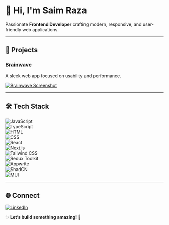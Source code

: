 # 👋 Hi, I'm Saim Raza  

Passionate **Frontend Developer** crafting modern, responsive, and user-friendly web applications.  

---

## 🚀 Projects  

### [Brainwave](https://brainwave-gold-nine.vercel.app/)  
A sleek web app focused on usability and performance.  

[![Brainwave Screenshot](https://i.ibb.co/Kqdv8j1/Image-from.png)](https://brainwave-gold-nine.vercel.app/)  

---

## 🛠️ Tech Stack  

![JavaScript](https://img.shields.io/badge/JavaScript-F7DF1E?style=for-the-badge&logo=javascript&logoColor=black)  
![TypeScript](https://img.shields.io/badge/TypeScript-007ACC?style=for-the-badge&logo=typescript&logoColor=white)  
![HTML](https://img.shields.io/badge/HTML-E34F26?style=for-the-badge&logo=html5&logoColor=white)  
![CSS](https://img.shields.io/badge/CSS-1572B6?style=for-the-badge&logo=css3&logoColor=white)  
![React](https://img.shields.io/badge/React-61DAFB?style=for-the-badge&logo=react&logoColor=black)  
![Next.js](https://img.shields.io/badge/Next.js-000000?style=for-the-badge&logo=next.js&logoColor=white)  
![Tailwind CSS](https://img.shields.io/badge/Tailwind_CSS-38B2AC?style=for-the-badge&logo=tailwind-css&logoColor=white)  
![Redux Toolkit](https://img.shields.io/badge/Redux_Toolkit-764ABC?style=for-the-badge&logo=redux&logoColor=white)  
![Appwrite](https://img.shields.io/badge/Appwrite-F02E65?style=for-the-badge&logo=appwrite&logoColor=white)  
![ShadCN](https://img.shields.io/badge/ShadCN-000000?style=for-the-badge&logo=shadcn&logoColor=white)  
![MUI](https://img.shields.io/badge/MUI-007FFF?style=for-the-badge&logo=mui&logoColor=white)  

---

## 🌐 Connect  
[![LinkedIn](https://img.shields.io/badge/LinkedIn-0077B5?style=for-the-badge&logo=linkedin&logoColor=white)](https://www.linkedin.com/in/saim-raza-610511327/)  

✨ **Let’s build something amazing!** 🚀  
